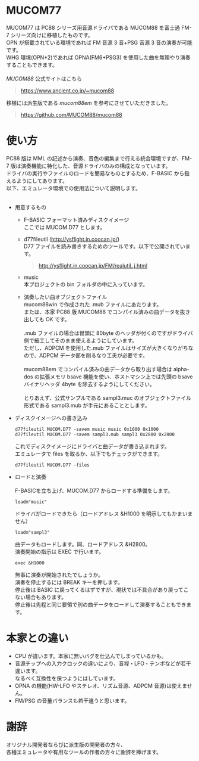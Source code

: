 # MUCOM77
 
MUCOM77 は PC88 シリーズ用音源ドライバである MUCOM88 を富士通 FM-7 シリーズ向けに移植したものです。<br>
OPN が搭載されている環境であれば FM 音源 3 音+PSG 音源 3 音の演奏が可能です。<br>
WHG 環境(OPN*2)であれば OPNA(FM6+PSG3) を使用した曲を無理やり演奏することもできます。<br> 
<br>
*MUCOM88* 公式サイトはこちら<br>
>https://www.ancient.co.jp/~mucom88<br>

移植には派生版である *mucom88em* を参考にさせていただきました。 <br>
>https://github.com/MUCOM88/mucom88<br>

# 使い方

PC88 版は MML の記述から演奏、音色の編集まで行える統合環境ですが、FM-7 版は演奏機能に特化した、音源ドライバのみの構成となっています。<br>
ドライバの実行やファイルのロードを簡易なものとするため、F-BASIC から扱えるようにしてあります。<br>
以下、エミュレータ環境での使用法について説明します。<br>
<br>
* 用意するもの<br>
  * F-BASIC フォーマット済みディスクイメージ<br>
ここでは MUCOM.D77 とします。<br>
  * d77fileutil (http://ysflight.in.coocan.jp/)<br>
D77 ファイルを読み書きするためのツールです。以下で公開されています。<br>
    >http://ysflight.in.coocan.jp/FM/realutil_j.html<br>
    
  * music<br>
本プロジェクトの bin フォルダの中に入っています。<br>
  * 演奏したい曲オブジェクトファイル<br>
    mucom88win で作成された .mub ファイルにあたります。<br>
    または、本家 PC88 版 MUCOM88 でコンパイル済みの曲データを抜き出しても OK です。<br>
    <br>
    .mub ファイルの場合は冒頭に 80byte のヘッダが付くのですがドライバ側で細工してそのまま使えるようにしています。<br>
    ただし、ADPCM を使用した.mub ファイルはサイズが大きくなりがちなので、ADPCM データ部を削るなり工夫が必要です。<br>
    <br>
    mucom88em でコンパイル済みの曲データから取り出す場合は alpha-dos の拡張メモリ bsave 機能を使い、ホストマシン上では先頭の bsave バイナリヘッダ 4byte を除去するようにしてください。<br>
    <br>
    とりあえず、公式サンプルである sampl3.muc のオブジェクトファイル形式である sampl3.mub が手元にあることとします。
    <br>
* ディスクイメージへの書き込み<br>
  ```
  d77fileutil MUCOM.D77 -savem music music 0x1000 0x1000
  d77fileutil MUCOM.D77 -savem sampl3.mub sampl3 0x2800 0x2800
  ```
  これでディスクイメージにドライバと曲データが書き込まれます。<br>
  エミュレータで files を取るか、以下でもチェックができます。<br>
  ```
  d77fileutil MUCOM.D77 -files
  ```
* ロードと演奏<br>
  <br>
  F-BASICを立ち上げ、MUCOM.D77 からロードする準備をします。<br>
    ```
    loadm"music"
    ```
    ドライバがロードできたら（ロードアドレス &H1000 を明示してもかまいません）<br>
    ```
    loadm"sampl3"
    ```
    曲データもロードします。同、ロードアドレス &H2800。<br>
    演奏開始の指示は EXEC で行います。<br>
    ```
    exec &H1000
    ```
    無事に演奏が開始されたでしょうか。<br>
    演奏を停止するには BREAK キーを押します。<br>
    停止後は BASIC に戻ってくるはずですが、現状では不具合があり戻ってこない場合もあります。<br>
停止後は先程と同じ要領で別の曲データをロードして演奏することもできます。<br>
# 本家との違い<br>
* CPU が違います。本家に無いバグを仕込んでしまっているかも。<br>
* 音源チップへの入力クロックの違いにより、音程・LFO・テンポなどが若干違います。<br>
    なるべく互換性を保つようにはしています。<br>
* OPNA の機能(HW-LFO やステレオ、リズム音源、ADPCM 音源)は使えません。<br>
* FM/PSG の音量バランスも若干違うと思います。<br>
  
# 謝辞<br>

オリジナル開発者ならびに派生版の開発者の方々、<br>
各種エミュレータや有用なツールの作者の方々に謝辞を捧げます。<br>
